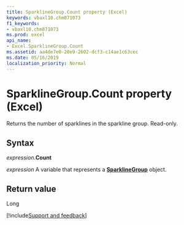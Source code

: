 ```yaml
---
title: SparklineGroup.Count property (Excel)
keywords: vbaxl10.chm871073
f1_keywords:
- vbaxl10.chm871073
ms.prod: excel
api_name:
- Excel.SparklineGroup.Count
ms.assetid: aa4de7e0-20e9-2602-dcf3-c14ae1c63cec
ms.date: 05/16/2019
localization_priority: Normal
---
```



# SparklineGroup.Count property (Excel)

Returns the number of sparklines in the sparkline group. Read-only.


## Syntax

_expression_.**Count**

_expression_ A variable that represents a **[SparklineGroup](Excel.SparklineGroup.md)** object.


## Return value

Long




[!include[Support and feedback](~/includes/feedback-boilerplate.md)]